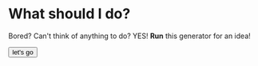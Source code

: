 # What should I do?
Bored?
Can't think of anything to do? YES!
**Run** this generator for an idea!

<html>

<button onclick="myTask(./whattodo.txt)">let's go</button>

<script>
  
function myTask(file) {
alert("this is working");
}
</script>
    
</html>
  
